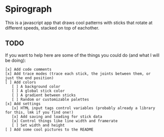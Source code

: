 # Spirograph
This is a javascript app that draws cool patterns with sticks that rotate at different speeds, stacked on top of eachother.

## TODO 
If you want to help here are some of the things you could do (and what I will be doing):
```text
[x] Add code comments
[x] Add trace modes (trace each stick, the joints between them, or just the end position)
[ ] Add colors
   [ ] A background color
   [ ] A global stick color
   [ ] A gradient between sticks
   [ ] Random or customizable palettes
[x] Add settings
   [x] HTML input tags control variables (probably already a library for this, lmk if you find one!)
   [x] Add saving and loading for stick data
   [x] Control things like line width and framerate
   [ ] Set width and height
[ ] Add some cool pictures to the README
```